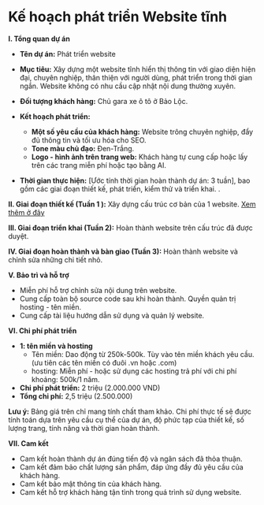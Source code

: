 # Kế hoạch phát triển Website tĩnh

**I. Tổng quan dự án**

* **Tên dự án:** Phát triển website 
* **Mục tiêu:** Xây dựng một website tĩnh hiển thị thông tin với giao diện hiện đại, chuyên nghiệp, thân thiện với người dùng, phát triển trong thời gian ngắn. Website không có nhu cầu cập nhật nội dung thường xuyên.
* **Đối tượng khách hàng:** Chủ gara xe ô tô ở Bảo Lộc.
* **Kết hoạch phát triển:**
    *  **Một số yêu cầu của khách hàng:** Website trông chuyên nghiệp, đẩy đủ thông tin và tối ưu hóa cho SEO.
    *  **Tone màu chủ đạo:** Đen-Trắng.
    *  **Logo - hình ảnh trên trang web:** Khách hàng tự cung cấp hoặc lấy trên các trang miễn phí hoặc tạo bằng AI.

* **Thời gian thực hiện:** [Ước tính thời gian hoàn thành dự án: 3 tuần], bao gồm các giai đoạn thiết kế, phát triển, kiểm thử và triển khai. .


**II. Giai đoạn thiết kế (Tuần 1 ):** Xây dựng cấu trúc cơ bản của 1 website. [Xem thêm ở đây](./giaodien.md) 

**III. Giai đoạn triển khai (Tuần 2):** Hoàn thành website trên cấu trúc đã được duyệt. 

**IV. Giai đoạn hoàn thành và bàn giao (Tuần 3):** Hoàn thành website và chỉnh sửa những chi tiết nhỏ. 



**V. Bảo trì và hỗ trợ**
*  Miễn phí hỗ trợ chỉnh sửa nội dung trên website.
*  Cung cấp toàn bộ source code sau khi hoàn thành. Quyền quản trị hosting - tên miền.
*  Cung cấp tài liệu hướng dẫn sử dụng và quản lý website.

**VI. Chi phí phát triển**

*  **1: tên miền và hosting** 
    *  Tên miền: Dao động từ 250k-500k. Tùy vào tên miền khách yêu cầu. (ưu tiên các tên miền có đuôi .vn hoặc .com)
    *  hosting: Miễn phí - hoặc sử dụng các hosting trả phí với chi phí khoảng: 500k/1 năm.
*  **Chi phí phát triển:** 2 triệu (2.000.000 VND)
*  **Tổng chi phí:** 2,5 triệu (2.500.000)

**Lưu ý:** Bảng giá trên chỉ mang tính chất tham khảo. Chi phí thực tế sẽ được tính toán dựa trên yêu cầu cụ thể của dự án, độ phức tạp của thiết kế, số lượng trang, tính năng và thời gian hoàn thành.

**VII. Cam kết**

*  Cam kết hoàn thành dự án đúng tiến độ và ngân sách đã thỏa thuận.
*  Cam kết đảm bảo chất lượng sản phẩm, đáp ứng đầy đủ yêu cầu của khách hàng.
*  Cam kết bảo mật thông tin của khách hàng.
*  Cam kết hỗ trợ khách hàng tận tình trong quá trình sử dụng website.
